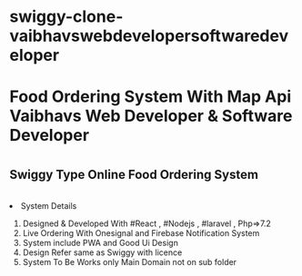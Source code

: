# swiggy-clone-vaibhavswebdevelopersoftwaredeveloper

<h1>Food Ordering System With Map Api Vaibhavs Web Developer & Software Developer<h1>
  <h2>Swiggy Type Online Food Ordering System</h2>
  
  <br>
  
  <li> System Details</li>

1. Designed & Developed With #React , #Nodejs , #laravel , Php=>7.2
2. Live Ordering With Onesignal and Firebase Notification System
3. System include PWA and Good Ui Design
4. Design Refer same as Swiggy with licence 
5. System To Be Works only Main Domain not on sub folder

